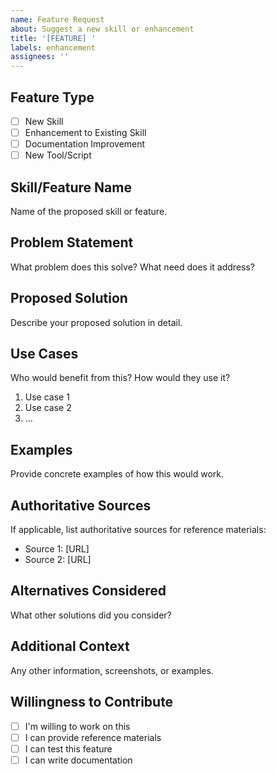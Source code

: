 ```yaml
---
name: Feature Request
about: Suggest a new skill or enhancement
title: '[FEATURE] '
labels: enhancement
assignees: ''
---
```


## Feature Type

- [ ] New Skill
- [ ] Enhancement to Existing Skill
- [ ] Documentation Improvement
- [ ] New Tool/Script

## Skill/Feature Name

Name of the proposed skill or feature.

## Problem Statement

What problem does this solve? What need does it address?

## Proposed Solution

Describe your proposed solution in detail.

## Use Cases

Who would benefit from this? How would they use it?

1. Use case 1
2. Use case 2
3. ...

## Examples

Provide concrete examples of how this would work.

## Authoritative Sources

If applicable, list authoritative sources for reference materials:

- Source 1: [URL]
- Source 2: [URL]

## Alternatives Considered

What other solutions did you consider?

## Additional Context

Any other information, screenshots, or examples.

## Willingness to Contribute

- [ ] I'm willing to work on this
- [ ] I can provide reference materials
- [ ] I can test this feature
- [ ] I can write documentation
